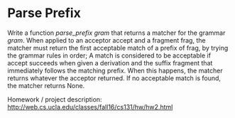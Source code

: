 # Parse Prefix

Write a function *parse_prefix gram* that returns a matcher for the grammar *gram*. When applied to an acceptor accept and a fragment frag, the matcher must return the first acceptable match of a prefix of frag, by trying the grammar rules in order; A match is considered to be acceptable if accept succeeds when given a derivation and the suffix fragment that immediately follows the matching prefix. When this happens, the matcher returns whatever the acceptor returned. If no acceptable match is found, the matcher returns None.

Homework / project description: http://web.cs.ucla.edu/classes/fall16/cs131/hw/hw2.html
